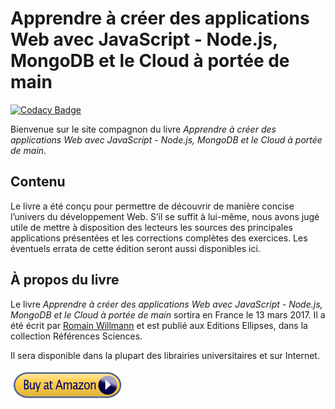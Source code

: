 # Apprendre à créer des applications Web avec JavaScript - Node.js, MongoDB et le Cloud à portée de main

[![Codacy Badge](https://api.codacy.com/project/badge/Grade/de08830d93b24097b76819a8436dd614)](https://www.codacy.com/app/rwillmann/apprendre-a-creer-des-applications-web?utm_source=github.com&amp;utm_medium=referral&amp;utm_content=rwillmann/apprendre-a-creer-des-applications-web&amp;utm_campaign=Badge_Grade)

Bienvenue sur le site compagnon du livre *Apprendre à créer des applications Web avec JavaScript - Node.js, MongoDB et le Cloud à portée de main*.

## Contenu
Le livre a été conçu pour permettre de découvrir de manière concise l’univers du développement Web. S’il se suffit à lui-même, nous avons jugé utile de mettre à disposition des lecteurs les sources des principales applications présentées et les corrections complètes des exercices.
Les éventuels errata de cette édition seront aussi disponibles ici.

## À propos du livre

Le livre *Apprendre à créer des applications Web avec JavaScript - Node.js, MongoDB et le Cloud à portée de main* sortira en France le 13 mars 2017. Il a été écrit par [Romain Willmann][1] et est publié aux Editions Ellipses, dans la collection Références Sciences.

Il sera disponible dans la plupart des librairies universitaires et sur Internet.

[![Acheter sur Amazon](readme_img/amazon-mid.png)](https://www.amazon.fr/Apprendre-Applications-Javascript-Node-Js-Mongodb/dp/2340016789/ref=sr_1_1?s=books&ie=UTF8&qid=1478104092&sr=1-1&keywords=9782340016781)


  [1]: https://fr.linkedin.com/in/rwillmann